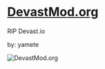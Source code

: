 # <a href="https://devastmod.org/" class="button big">DevastMod.org</a>

RIP Devast.io

by:
yamete 

![DevastMod.org](https://raw.githubusercontent.com/DevastMod/DevastMod.github.io/main/img/DevastMod_banned.png)
